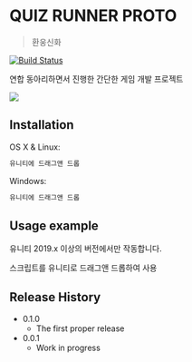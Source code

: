 # QUIZ RUNNER PROTO
> 환웅신화

[![Build Status][travis-image]][travis-url]

연합 동아리하면서 진행한 간단한 게임 개발 프로젝트

![](header.png)

## Installation

OS X & Linux:

```sh
유니티에 드래그앤 드롭
```

Windows:

```sh
유니티에 드래그앤 드롭
```

## Usage example

유니티 2019.x 이상의 버전에서만 작동합니다.

스크립트를 유니티로 드래그앤 드롭하여 사용

## Release History

* 0.1.0
    * The first proper release
* 0.0.1
    * Work in progress

<!-- Markdown link & img dfn's -->
[travis-image]: https://img.shields.io/travis/dbader/node-datadog-metrics/master.svg?style=flat-square
[travis-url]: https://travis-ci.org/dbader/node-datadog-metrics
